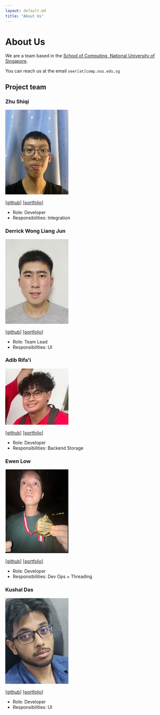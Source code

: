 ```yaml
---
layout: default.md
title: "About Us"
---
```


# About Us

We are a team based in the [School of Computing, National University of Singapore](http://www.comp.nus.edu.sg).

You can reach us at the email `seer[at]comp.nus.edu.sg`

## Project team

### Zhu Shiqi

<img src="images/sq77.png" width="200px">

[[github](https://github.com/SQ77)]
[[portfolio](team/johndoe.md)]

* Role: Developer
* Responsibilities: Integration

### Derrick Wong Liang Jun

<img src="images/lemondrew.png" width="200px">

[[github](http://github.com/LemonDrew)]
[[portfolio](team/johndoe.md)]

* Role: Team Lead
* Responsibilities: UI

### Adib Rifa'i

<img src="images/bigismols.png" width="200px">

[[github](http://github.com/bigismols)] [[portfolio](team/johndoe.md)]

* Role: Developer
* Responsibilities: Backend Storage

### Ewen Low

<img src="docs/images/oolongwater.png" width="200px">

[[github](http://github.com/oolongwater)]
[[portfolio](team/johndoe.md)]

* Role: Developer
* Responsibilities: Dev Ops + Threading

### Kushal Das

<img src="images/kushaldas27.png" width="200px">

[[github](http://github.com/kushaldas27)]
[[portfolio](team/johndoe.md)]

* Role: Developer
* Responsibilities: UI
